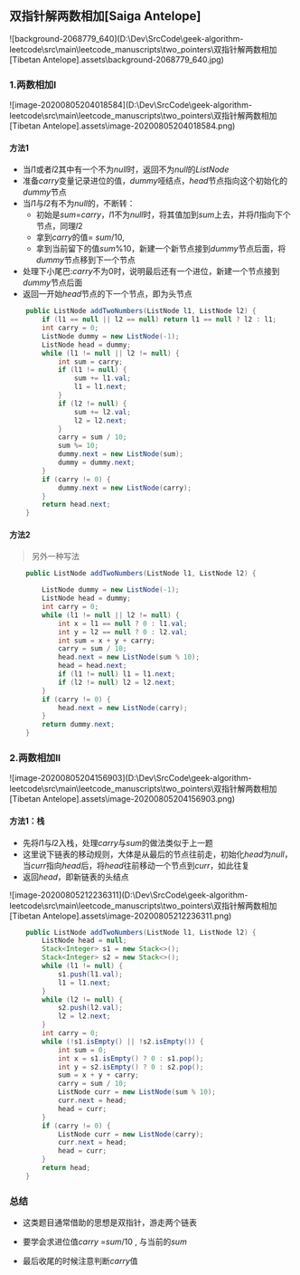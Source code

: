 ## 双指针解两数相加[Saiga Antelope]



![background-2068779_640](D:\Dev\SrcCode\geek-algorithm-leetcode\src\main\leetcode_manuscripts\two_pointers\双指针解两数相加[Tibetan Antelope].assets\background-2068779_640.jpg)



### 1.两数相加I

![image-20200805204018584](D:\Dev\SrcCode\geek-algorithm-leetcode\src\main\leetcode_manuscripts\two_pointers\双指针解两数相加[Tibetan Antelope].assets\image-20200805204018584.png)



#### 方法1

- 当$l1$或者$l2$其中有一个不为$null$时，返回不为$null$的$ListNode$
- 准备$carry$变量记录进位的值，$dummy$哑结点，$head$节点指向这个初始化的$dummy$节点
- 当$l1$与$l2$有不为$null$的，不断转：
  - 初始是$sum$=$carry$，$l1$不为$null$时，将其值加到$sum$上去，并将$l1$指向下个节点，同理$l2$
  - 拿到$carry$的值= $sum/10$,
  - 拿到当前留下的值$sum$%$10$，新建一个新节点接到$dummy$节点后面，将$dummy$节点移到下一个节点
- 处理下小尾巴:$carry$不为0时，说明最后还有一个进位，新建一个节点接到$dummy$节点后面
- 返回一开始$head$节点的下一个节点，即为头节点

```java
    public ListNode addTwoNumbers(ListNode l1, ListNode l2) {
        if (l1 == null || l2 == null) return l1 == null ? l2 : l1;
        int carry = 0;
        ListNode dummy = new ListNode(-1);
        ListNode head = dummy;
        while (l1 != null || l2 != null) {
            int sum = carry;
            if (l1 != null) {
                sum += l1.val;
                l1 = l1.next;
            }
            if (l2 != null) {
                sum += l2.val;
                l2 = l2.next;
            }
            carry = sum / 10;
            sum %= 10;
            dummy.next = new ListNode(sum);
            dummy = dummy.next;
        }
        if (carry != 0) {
            dummy.next = new ListNode(carry);
        }
        return head.next;
    }
```

#### 方法2

> 另外一种写法

```java
    public ListNode addTwoNumbers(ListNode l1, ListNode l2) {

        ListNode dummy = new ListNode(-1);
        ListNode head = dummy;
        int carry = 0;
        while (l1 != null || l2 != null) {
            int x = l1 == null ? 0 : l1.val;
            int y = l2 == null ? 0 : l2.val;
            int sum = x + y + carry;
            carry = sum / 10;
            head.next = new ListNode(sum % 10);
            head = head.next;
            if (l1 != null) l1 = l1.next;
            if (l2 != null) l2 = l2.next;
        }
        if (carry != 0) {
            head.next = new ListNode(carry);
        }
        return dummy.next;
    }
```



### 2.两数相加II

![image-20200805204156903](D:\Dev\SrcCode\geek-algorithm-leetcode\src\main\leetcode_manuscripts\two_pointers\双指针解两数相加[Tibetan Antelope].assets\image-20200805204156903.png)

#### 方法1：栈

- 先将$l1$与$l2$入栈，处理$carry$与$sum$的做法类似于上一题
- 这里说下链表的移动规则，大体是从最后的节点往前走，初始化$head$为$null$，当$curr$指向$head$后，将$head$往前移动一个节点到$curr$，如此往复
- 返回$head$，即新链表的头结点

![image-20200805212236311](D:\Dev\SrcCode\geek-algorithm-leetcode\src\main\leetcode_manuscripts\two_pointers\双指针解两数相加[Tibetan Antelope].assets\image-20200805212236311.png)

```java
    public ListNode addTwoNumbers(ListNode l1, ListNode l2) {
        ListNode head = null;
        Stack<Integer> s1 = new Stack<>();
        Stack<Integer> s2 = new Stack<>();
        while (l1 != null) {
            s1.push(l1.val);
            l1 = l1.next;
        }
        while (l2 != null) {
            s2.push(l2.val);
            l2 = l2.next;
        }
        int carry = 0;
        while (!s1.isEmpty() || !s2.isEmpty()) {
            int sum = 0;
            int x = s1.isEmpty() ? 0 : s1.pop();
            int y = s2.isEmpty() ? 0 : s2.pop();
            sum = x + y + carry;
            carry = sum / 10;
            ListNode curr = new ListNode(sum % 10);
            curr.next = head;
            head = curr;
        }
        if (carry != 0) {
            ListNode curr = new ListNode(carry);
            curr.next = head;
            head = curr;
        }
        return head;
    }
```

### 总结

- 这类题目通常借助的思想是双指针，游走两个链表

- 要学会求进位值$carry$ =$sum/10$ , 与当前的$sum%10$
- 最后收尾的时候注意判断$carry$值



